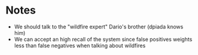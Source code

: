 # Notes
- We should talk to the "wildfire expert" Dario's brother (dpiada knows him)
- We can accept an high recall of the system since false positives weights less than false negatives when talking about wildfires
